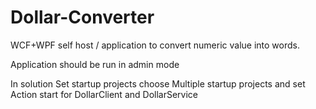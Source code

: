 # Dollar-Converter
WCF+WPF self host / application to convert numeric value into words. 

Application should be run in admin mode

In solution Set startup projects choose Multiple startup projects and set Action start for DollarClient and DollarService

